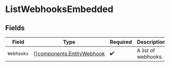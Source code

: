 # ListWebhooksEmbedded


## Fields

| Field                                                                  | Type                                                                   | Required                                                               | Description                                                            |
| ---------------------------------------------------------------------- | ---------------------------------------------------------------------- | ---------------------------------------------------------------------- | ---------------------------------------------------------------------- |
| `Webhooks`                                                             | [][components.EntityWebhook](../../models/components/entitywebhook.md) | :heavy_check_mark:                                                     | A list of webhooks.                                                    |